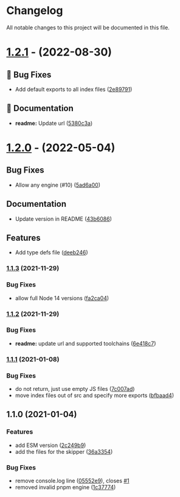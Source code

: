 # Changelog

All notable changes to this project will be documented in this file.

# [1.2.1](https://github.com/favware/skip-dependency/compare/v1.2.0...@1.2.1) - (2022-08-30)

## 🐛 Bug Fixes

- Add default exports to all index files ([2e89791](https://github.com/favware/skip-dependency/commit/2e89791b560b38c75cc680a77f33b2a69a706469))

## 📝 Documentation

- **readme:** Update url ([5380c3a](https://github.com/favware/skip-dependency/commit/5380c3a02459c0530801b5ffafc6cb9c9cf08af8))

# [1.2.0](https://github.com/favware/skip-dependency/compare/v1.1.3...v1.2.0) - (2022-05-04)

## Bug Fixes

- Allow any engine (#10) ([5ad6a00](https://github.com/favware/skip-dependency/commit/5ad6a006b9771d61e4e7940c5d6e50b8ebc48376))

## Documentation

- Update version in README ([43b6086](https://github.com/favware/skip-dependency/commit/43b6086c941c5038b757067c5cab2c64bc49f39d))

## Features

- Add type defs file ([deeb246](https://github.com/favware/skip-dependency/commit/deeb2465f7b14ae042fed562390c704545b1b65a))

### [1.1.3](https://github.com/favware/skip-dependency/compare/v1.1.2...v1.1.3) (2021-11-29)


### Bug Fixes

* allow full Node 14 versions ([fa2ca04](https://github.com/favware/skip-dependency/commit/fa2ca0424f4d1c1f659b1482e337d21d60b8f488))

### [1.1.2](https://github.com/favware/skip-dependency/compare/v1.1.1...v1.1.2) (2021-11-29)


### Bug Fixes

* **readme:** update url and supported toolchains ([6e418c7](https://github.com/favware/skip-dependency/commit/6e418c7936aef9b18368eee7a692a8b10e9d189a))

### [1.1.1](https://github.com/favware/skip-dependency/compare/v1.1.0...v1.1.1) (2021-01-08)


### Bug Fixes

* do not return, just use empty JS files ([7c007ad](https://github.com/favware/skip-dependency/commit/7c007ad1548bf0a5280135a744ee6b8996628ba5))
* move index files out of src and specify more exports ([bfbaad4](https://github.com/favware/skip-dependency/commit/bfbaad47be0520bc05c068ebc0209721aa5a13c5))

## 1.1.0 (2021-01-04)


### Features

* add ESM version ([2c249b9](https://github.com/favware/skip-dependency/commit/2c249b92343e9d3ed5512ed22894ed8d0048d921))
* add the files for the skipper ([36a3354](https://github.com/favware/skip-dependency/commit/36a33548e0af2023ee5363a22732a4bc34325865))


### Bug Fixes

* remove console.log line ([05552e9](https://github.com/favware/skip-dependency/commit/05552e9de73e9f109d03bf97094a7eb83e715996)), closes [#1](https://github.com/favware/skip-dependency/issues/1)
* removed invalid pnpm engine ([1c37774](https://github.com/favware/skip-dependency/commit/1c377743bd94aca18bf49201686b75fd75b5f53c))
